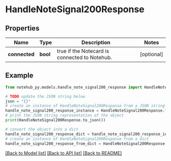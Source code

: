 # HandleNoteSignal200Response

## Properties

| Name          | Type     | Description                                   | Notes      |
| ------------- | -------- | --------------------------------------------- | ---------- |
| **connected** | **bool** | true if the Notecard is connected to Notehub. | [optional] |

## Example

```python
from notehub_py.models.handle_note_signal200_response import HandleNoteSignal200Response

# TODO update the JSON string below
json = "{}"
# create an instance of HandleNoteSignal200Response from a JSON string
handle_note_signal200_response_instance = HandleNoteSignal200Response.from_json(json)
# print the JSON string representation of the object
print(HandleNoteSignal200Response.to_json())

# convert the object into a dict
handle_note_signal200_response_dict = handle_note_signal200_response_instance.to_dict()
# create an instance of HandleNoteSignal200Response from a dict
handle_note_signal200_response_from_dict = HandleNoteSignal200Response.from_dict(handle_note_signal200_response_dict)
```

[[Back to Model list]](../README.md#documentation-for-models) [[Back to API list]](../README.md#documentation-for-api-endpoints) [[Back to README]](../README.md)
